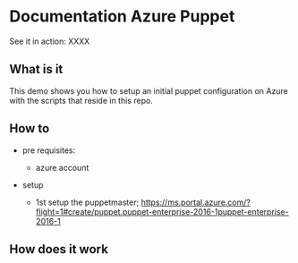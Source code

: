 # Documentation Azure Puppet

See it in action: XXXX

## What is it

This demo shows you how to setup an initial puppet configuration on Azure with the scripts that reside in this repo.

## How to

* pre requisites:
  * azure account

* setup
  * 1st setup the puppetmaster; https://ms.portal.azure.com/?flight=1#create/puppet.puppet-enterprise-2016-1puppet-enterprise-2016-1

## How does it work

 


